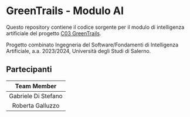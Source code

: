 # GreenTrails - Modulo AI

Questo repository contiene il codice sorgente per il modulo di
intelligenza artificiale del progetto [C03 GreenTrails](https://github.com/GerardoFesta/GreenTrails).

Progetto combinato Ingegneria del Software/Fondamenti di Intelligenza Artificiale,
a.a. 2023/2024, Università degli Studi di Salerno.

## Partecipanti

|     Team Member     |
|:-------------------:|
| Gabriele Di Stefano |
|  Roberta Galluzzo   |